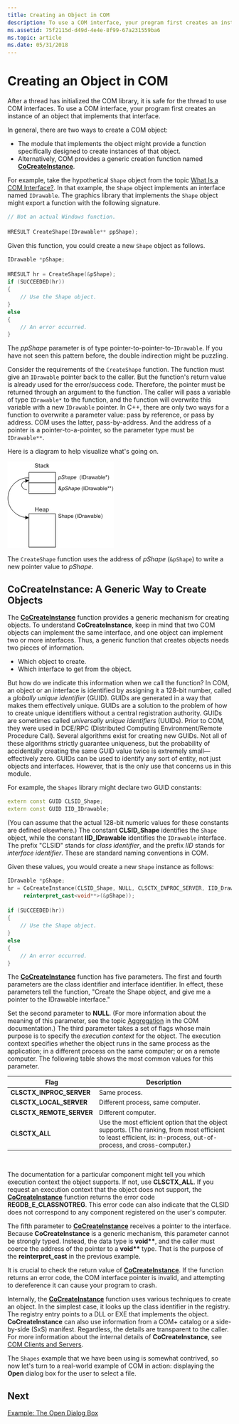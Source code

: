 ```yaml
---
title: Creating an Object in COM
description: To use a COM interface, your program first creates an instance of an object that implements that interface.
ms.assetid: 75f2115d-d49d-4e4e-8f99-67a231559ba6
ms.topic: article
ms.date: 05/31/2018
---
```


# Creating an Object in COM

After a thread has initialized the COM library, it is safe for the thread to use COM interfaces. To use a COM interface, your program first creates an instance of an object that implements that interface.

In general, there are two ways to create a COM object:

-   The module that implements the object might provide a function specifically designed to create instances of that object.
-   Alternatively, COM provides a generic creation function named [**CoCreateInstance**](/windows/desktop/api/combaseapi/nf-combaseapi-cocreateinstance).

For example, take the hypothetical `Shape` object from the topic [What Is a COM Interface?](what-is-a-com-interface-.md). In that example, the `Shape` object implements an interface named `IDrawable`. The graphics library that implements the `Shape` object might export a function with the following signature.


```C++
// Not an actual Windows function. 

HRESULT CreateShape(IDrawable** ppShape);
```



Given this function, you could create a new `Shape` object as follows.


```C++
IDrawable *pShape;

HRESULT hr = CreateShape(&pShape);
if (SUCCEEDED(hr))
{
    // Use the Shape object.
}
else
{
    // An error occurred.
}
```



The *ppShape* parameter is of type pointer-to-pointer-to-`IDrawable`. If you have not seen this pattern before, the double indirection might be puzzling.

Consider the requirements of the `CreateShape` function. The function must give an `IDrawable` pointer back to the caller. But the function's return value is already used for the error/success code. Therefore, the pointer must be returned through an argument to the function. The caller will pass a variable of type `IDrawable*` to the function, and the function will overwrite this variable with a new `IDrawable` pointer. In C++, there are only two ways for a function to overwrite a parameter value: pass by reference, or pass by address. COM uses the latter, pass-by-address. And the address of a pointer is a pointer-to-a-pointer, so the parameter type must be `IDrawable**`.

Here is a diagram to help visualize what's going on.

![diagram that shows double pointer indirection](images/com03.png)

The `CreateShape` function uses the address of *pShape* (`&pShape`) to write a new pointer value to *pShape*.

## CoCreateInstance: A Generic Way to Create Objects

The [**CoCreateInstance**](/windows/desktop/api/combaseapi/nf-combaseapi-cocreateinstance) function provides a generic mechanism for creating objects. To understand **CoCreateInstance**, keep in mind that two COM objects can implement the same interface, and one object can implement two or more interfaces. Thus, a generic function that creates objects needs two pieces of information.

-   Which object to create.
-   Which interface to get from the object.

But how do we indicate this information when we call the function? In COM, an object or an interface is identified by assigning it a 128-bit number, called a *globally unique identifier* (GUID). GUIDs are generated in a way that makes them effectively unique. GUIDs are a solution to the problem of how to create unique identifiers without a central registration authority. GUIDs are sometimes called *universally unique identifiers* (UUIDs). Prior to COM, they were used in DCE/RPC (Distributed Computing Environment/Remote Procedure Call). Several algorithms exist for creating new GUIDs. Not all of these algorithms strictly guarantee uniqueness, but the probability of accidentally creating the same GUID value twice is extremely small—effectively zero. GUIDs can be used to identify any sort of entity, not just objects and interfaces. However, that is the only use that concerns us in this module.

For example, the `Shapes` library might declare two GUID constants:


```C++
extern const GUID CLSID_Shape;
extern const GUID IID_IDrawable; 
```



(You can assume that the actual 128-bit numeric values for these constants are defined elsewhere.) The constant **CLSID\_Shape** identifies the `Shape` object, while the constant **IID\_IDrawable** identifies the `IDrawable` interface. The prefix "CLSID" stands for *class identifier*, and the prefix *IID* stands for *interface identifier*. These are standard naming conventions in COM.

Given these values, you would create a new `Shape` instance as follows:


```C++
IDrawable *pShape;
hr = CoCreateInstance(CLSID_Shape, NULL, CLSCTX_INPROC_SERVER, IID_Drawable,
     reinterpret_cast<void**>(&pShape));

if (SUCCEEDED(hr))
{
    // Use the Shape object.
}
else
{
    // An error occurred.
}
```



The [**CoCreateInstance**](/windows/desktop/api/combaseapi/nf-combaseapi-cocreateinstance) function has five parameters. The first and fourth parameters are the class identifier and interface identifier. In effect, these parameters tell the function, "Create the Shape object, and give me a pointer to the IDrawable interface."

Set the second parameter to **NULL**. (For more information about the meaning of this parameter, see the topic [Aggregation](/windows/desktop/com/aggregation) in the COM documentation.) The third parameter takes a set of flags whose main purpose is to specify the *execution context* for the object. The execution context specifies whether the object runs in the same process as the application; in a different process on the same computer; or on a remote computer. The following table shows the most common values for this parameter.



| Flag                       | Description                                                                                                                                                        |
|----------------------------|--------------------------------------------------------------------------------------------------------------------------------------------------------------------|
| **CLSCTX\_INPROC\_SERVER** | Same process.                                                                                                                                                      |
| **CLSCTX\_LOCAL\_SERVER**  | Different process, same computer.                                                                                                                                  |
| **CLSCTX\_REMOTE\_SERVER** | Different computer.                                                                                                                                                |
| **CLSCTX\_ALL**            | Use the most efficient option that the object supports. (The ranking, from most efficient to least efficient, is: in-process, out-of-process, and cross-computer.) |



 

The documentation for a particular component might tell you which execution context the object supports. If not, use **CLSCTX\_ALL**. If you request an execution context that the object does not support, the [**CoCreateInstance**](/windows/desktop/api/combaseapi/nf-combaseapi-cocreateinstance) function returns the error code **REGDB\_E\_CLASSNOTREG**. This error code can also indicate that the CLSID does not correspond to any component registered on the user's computer.

The fifth parameter to [**CoCreateInstance**](/windows/desktop/api/combaseapi/nf-combaseapi-cocreateinstance) receives a pointer to the interface. Because **CoCreateInstance** is a generic mechanism, this parameter cannot be strongly typed. Instead, the data type is **void\*\***, and the caller must coerce the address of the pointer to a **void\*\*** type. That is the purpose of the **reinterpret\_cast** in the previous example.

It is crucial to check the return value of [**CoCreateInstance**](/windows/desktop/api/combaseapi/nf-combaseapi-cocreateinstance). If the function returns an error code, the COM interface pointer is invalid, and attempting to dereference it can cause your program to crash.

Internally, the [**CoCreateInstance**](/windows/desktop/api/combaseapi/nf-combaseapi-cocreateinstance) function uses various techniques to create an object. In the simplest case, it looks up the class identifier in the registry. The registry entry points to a DLL or EXE that implements the object. **CoCreateInstance** can also use information from a COM+ catalog or a side-by-side (SxS) manifest. Regardless, the details are transparent to the caller. For more information about the internal details of **CoCreateInstance**, see [COM Clients and Servers](/windows/desktop/com/com-clients-and-servers).

The `Shapes` example that we have been using is somewhat contrived, so now let's turn to a real-world example of COM in action: displaying the **Open** dialog box for the user to select a file.

## Next

[Example: The Open Dialog Box](example--the-open-dialog-box.md)

 

 